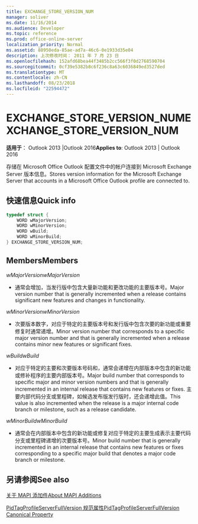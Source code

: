 ```yaml
---
title: EXCHANGE_STORE_VERSION_NUM
manager: soliver
ms.date: 11/16/2014
ms.audience: Developer
ms.topic: reference
ms.prod: office-online-server
localization_priority: Normal
ms.assetid: 88950eda-85ae-ad7a-46c6-0e1933d35e04
description: 上次修改时间： 2011 年 7 月 23 日
ms.openlocfilehash: 152afd68bea44f3485b2cc566f3f0d2768590704
ms.sourcegitcommit: 0cf39e5382b8c6f236c8a63c6036849ed3527ded
ms.translationtype: MT
ms.contentlocale: zh-CN
ms.lasthandoff: 08/23/2018
ms.locfileid: "22594472"
---
```

# <a name="exchangestoreversionnum"></a><span data-ttu-id="01716-103">EXCHANGE_STORE_VERSION_NUM</span><span class="sxs-lookup"><span data-stu-id="01716-103">EXCHANGE_STORE_VERSION_NUM</span></span>

  
  
<span data-ttu-id="01716-104">**适用于**： Outlook 2013 |Outlook 2016</span><span class="sxs-lookup"><span data-stu-id="01716-104">**Applies to**: Outlook 2013 | Outlook 2016</span></span> 
  
<span data-ttu-id="01716-105">存储在 Microsoft Office Outlook 配置文件中的帐户连接到 Microsoft Exchange Server 版本信息。</span><span class="sxs-lookup"><span data-stu-id="01716-105">Stores version information for the Microsoft Exchange Server that accounts in a Microsoft Office Outlook profile are connected to.</span></span>
  
## <a name="quick-info"></a><span data-ttu-id="01716-106">快速信息</span><span class="sxs-lookup"><span data-stu-id="01716-106">Quick info</span></span>

```cpp
typedef struct { 
    WORD wMajorVersion; 
    WORD wMinorVersion; 
    WORD wBuild; 
    WORD wMinorBuild; 
} EXCHANGE_STORE_VERSION_NUM; 

```

## <a name="members"></a><span data-ttu-id="01716-107">Members</span><span class="sxs-lookup"><span data-stu-id="01716-107">Members</span></span>

 <span data-ttu-id="01716-108">_wMajorVersion_</span><span class="sxs-lookup"><span data-stu-id="01716-108">_wMajorVersion_</span></span>
  
- <span data-ttu-id="01716-109">通常会增加，当发行版中包含大量新功能和更改功能的主要版本号。</span><span class="sxs-lookup"><span data-stu-id="01716-109">Major version number that is generally incremented when a release contains significant new features and changes in functionality.</span></span>
    
 <span data-ttu-id="01716-110">_wMinorVersion_</span><span class="sxs-lookup"><span data-stu-id="01716-110">_wMinorVersion_</span></span>
  
- <span data-ttu-id="01716-111">次要版本数字，对应于特定的主要版本号和发行版中包含次要的新功能或重要修复时通常递增。</span><span class="sxs-lookup"><span data-stu-id="01716-111">Minor version number that corresponds to a specific major version number and that is generally incremented when a release contains minor new features or significant fixes.</span></span>
    
 <span data-ttu-id="01716-112">_wBuild_</span><span class="sxs-lookup"><span data-stu-id="01716-112">_wBuild_</span></span>
  
- <span data-ttu-id="01716-113">对应于特定的主要和次要版本号码和，通常会递增在内部版本中包含的新功能或修补程序的主要内部版本号。</span><span class="sxs-lookup"><span data-stu-id="01716-113">Major build number that corresponds to specific major and minor version numbers and that is generally incremented in an internal release that contains new features or fixes.</span></span> <span data-ttu-id="01716-114">主要内部代码分支或里程碑，如候选发布版发行版时，还会递增此值。</span><span class="sxs-lookup"><span data-stu-id="01716-114">This value is also incremented when the release is a major internal code branch or milestone, such as a release candidate.</span></span>
    
 <span data-ttu-id="01716-115">_wMinorBuild_</span><span class="sxs-lookup"><span data-stu-id="01716-115">_wMinorBuild_</span></span>
  
- <span data-ttu-id="01716-116">通常会在内部版本中包含的新功能或修复对应于特定的主要生成表示主要代码分支或里程碑递增的次要版本号。</span><span class="sxs-lookup"><span data-stu-id="01716-116">Minor build number that is generally incremented in an internal release that contains new features or fixes corresponding to a specific major build that denotes a major code branch or milestone.</span></span>
    
## <a name="see-also"></a><span data-ttu-id="01716-117">另请参阅</span><span class="sxs-lookup"><span data-stu-id="01716-117">See also</span></span>



[<span data-ttu-id="01716-118">关于 MAPI 添加件</span><span class="sxs-lookup"><span data-stu-id="01716-118">About MAPI Additions</span></span>](about-mapi-additions.md)
  
[<span data-ttu-id="01716-119">PidTagProfileServerFullVersion 规范属性</span><span class="sxs-lookup"><span data-stu-id="01716-119">PidTagProfileServerFullVersion Canonical Property</span></span>](pidtagprofileserverfullversion-canonical-property.md)

